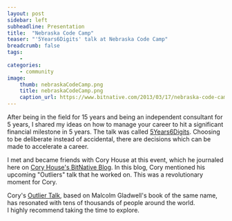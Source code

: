 ```yaml
---
layout: post
sidebar: left
subheadline: Presentation
title:  "Nebraska Code Camp"
teaser: "'5Years6Digits' talk at Nebraska Code Camp"
breadcrumb: false
tags:
    - 
categories:
    - community
image:
    thumb: nebraskaCodeCamp.png
    title: nebraskaCodeCamp.png
    caption_url: https://www.bitnative.com/2013/03/17/nebraska-code-camp-2013-lessons-learned
---
```

After being in the field for 15 years and being an independent consultant for 5 years, I shared my ideas on how to manage your career to hit a significant financial milestone in 5 years.
The talk was called <a href='https://docs.google.com/presentation/d/1TmwuMTHqyeXifnPGmdFh3RZp9QGpsgXM/edit?usp=sharing&ouid=111694679680268309106&rtpof=true&sd=true' target='new'>5Years6Digits</a>.
Choosing to be deliberate instead of accidental, there are decisions which can be made to accelerate a career.

I met and became friends with Cory House at this event, which he journaled here on <a href='https://www.bitnative.com/2013/03/17/nebraska-code-camp-2013-lessons-learned' target='new'>Cory House's BitNative Blog</a>.
In this blog, Cory mentioned his upcoming "Outliers" talk that he worked on.  This was a revolutionary moment for Cory.  

Cory's <a href='https://vimeo.com/97415346' target='new'>Outlier Talk</a>, based on Malcolm Gladwell's book of the same name, has resonated with tens of thousands of people around the world.  
I highly recommend taking the time to explore.

